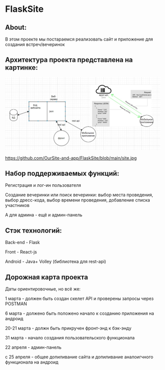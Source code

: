 # FlaskSite
## About:
 В этом проекте мы постараемся реализовать сайт и приложение для создания встреч/вечеринок


## Архитектура проекта представлена на картинке:

![alt text](https://github.com/OurSite-and-app/FlaskSite/blob/main/site.jpg?raw=true)

https://github.com/OurSite-and-app/FlaskSite/blob/main/site.jpg



## Набор поддерживаемых функций:

  Регистрация и лог-ин пользователя

  Создание вечеринки или поиск вечеринки: выбор места проведения, выбор дресс-кода, выбор времени проведения, добавление списка участников

  А для админа - ещё и админ-панель

## Стэк технологий:
Back-end - Flask

Front - React-js

Android - Java+ Volley (библиотека для rest-api)

## Дорожная карта проекта
Даты ориентировочные, но всё же:

1 марта - должен быть создан скелет API и проверены запросы через POSTMAN 

6 марта - должено быть положено начало к созданию приложения на андроид

20-21 марта - должн быть прикручен фронт-энд к бэк-энду

31 марта - начало создания пользовательского функционала

22 апреля - админ-панель

c 25 апреля - общее допиливание сайта и допиливание аналоигчного функционала на андроид







